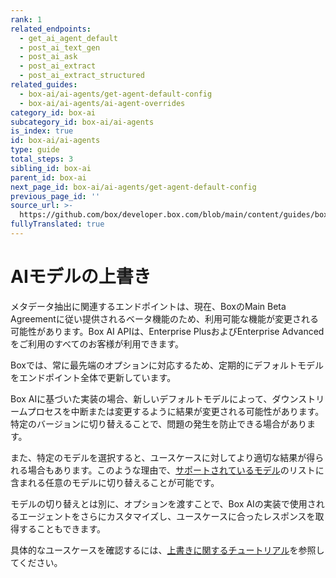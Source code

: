 ```yaml
---
rank: 1
related_endpoints:
  - get_ai_agent_default
  - post_ai_text_gen
  - post_ai_ask
  - post_ai_extract
  - post_ai_extract_structured
related_guides:
  - box-ai/ai-agents/get-agent-default-config
  - box-ai/ai-agents/ai-agent-overrides
category_id: box-ai
subcategory_id: box-ai/ai-agents
is_index: true
id: box-ai/ai-agents
type: guide
total_steps: 3
sibling_id: box-ai
parent_id: box-ai
next_page_id: box-ai/ai-agents/get-agent-default-config
previous_page_id: ''
source_url: >-
  https://github.com/box/developer.box.com/blob/main/content/guides/box-ai/ai-agents/index.md
fullyTranslated: true
---
```

# AIモデルの上書き

<Message type="notice">

メタデータ抽出に関連するエンドポイントは、現在、BoxのMain Beta Agreementに従い提供されるベータ機能のため、利用可能な機能が変更される可能性があります。Box AI APIは、Enterprise PlusおよびEnterprise Advancedをご利用のすべてのお客様が利用できます。

</Message>

Boxでは、常に最先端のオプションに対応するため、定期的にデフォルトモデルをエンドポイント全体で更新しています。

Box AIに基づいた実装の場合、新しいデフォルトモデルによって、ダウンストリームプロセスを中断または変更するように結果が変更される可能性があります。特定のバージョンに切り替えることで、問題の発生を防止できる場合があります。

また、特定のモデルを選択すると、ユースケースに対してより適切な結果が得られる場合もあります。このような理由で、[サポートされているモデル][models]のリストに含まれる任意のモデルに切り替えることが可能です。

モデルの切り替えとは別に、オプションを渡すことで、Box AIの実装で使用されるエージェントをさらにカスタマイズし、ユースケースに合ったレスポンスを取得することもできます。

具体的なユースケースを確認するには、[上書きに関するチュートリアル][overrides]を参照してください。

[ask]: e://post_ai_ask#param_ai_agent

[text-gen]: e://post_ai_text_gen#param_ai_agent

[agent-default]: g://box-ai/ai-agents/get-agent-default-config

[overrides]: g://box-ai/ai-agents/ai-agent-overrides

[models]: g://box-ai/ai-models
